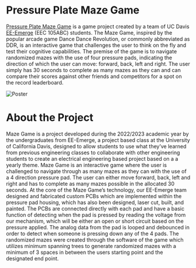 # Pressure Plate Maze Game

[Pressure Plate Maze Game](https://github.com/EE-Emerge/EE-Emerge-2023-DancePad) is a game project created by a team of UC Davis [EE-Emerge](https://www.ece.ucdavis.edu/ieee/home/ee-emerge/) (EEC 105ABC) students. The Maze Game, inspired by the popular arcade game Dance Dance Revolution, or commonly abbreviated as DDR, is an interactive game that challenges the user to think on the fly and test their cognitive capabilities. The premise of the game is to navigate randomized mazes with the use of four pressure pads, indicating the direction of which the user can move: forward, back, left and right. The user simply has 30 seconds to complete as many mazes as they can and can compare their scores against other friends and competitors for a spot on the record leaderboard.

![Poster](https://github.com/MiyuYamasaki-Davis/EE-Emerge-2023-DancePad/blob/main/docs/Pics/poster.PNG)

# About the Project

Maze Game is a project developed during the 2022/2023 academic year by the undergraduates from EE-Emerge, a project based class at the University of California Davis, designed to allow students to use what they’ve learned from previous engineering classes to collaborate with other engineering students to create an electrical engineering based project based on a a yearly theme. Maze Game is an interactive game where the user is challenged to navigate through as many mazes as they can with the use of a 4 direction pressure pad. The user can either move forward, back, left and right and has to complete as many mazes possible in the allocated 30 seconds. At the core of the Maze Game’s technology, our EE-Emerge team designed and fabricated custom PCBs which are implemented within the pressure pad housing, which has also been designed, laser cut, built, and painted. The PCBs are connected directly with each pad and have a basic function of detecting when the pad is pressed by reading the voltage from our mechanism, which will be either an open or short circuit based on the pressure applied. The analog data from the pad is looped and debounced in order to detect when someone is pressing down any of the 4 pads. The randomized mazes were created through the software of the game which utilizes minimum spanning trees to generate randomized mazes with a minimum of 3 spaces in between the users starting point and the designated end point.
